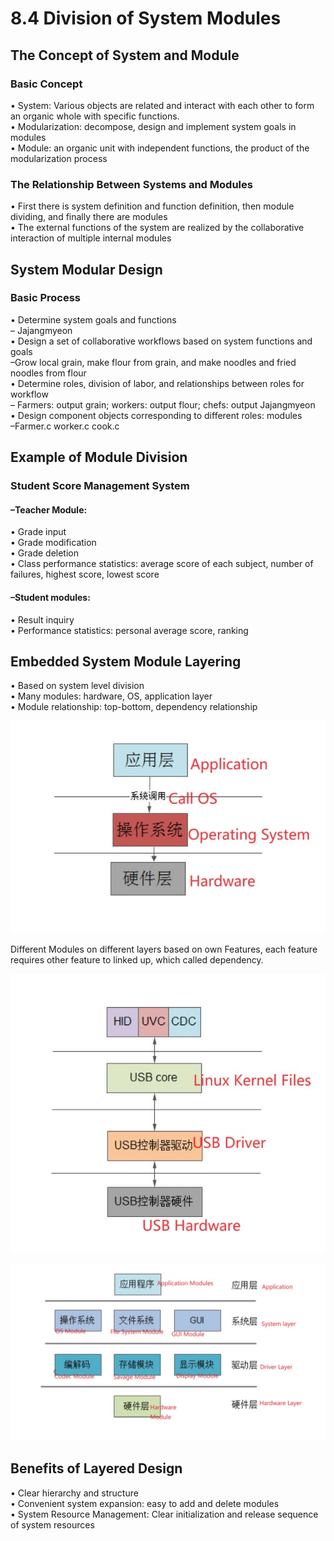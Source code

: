 # 8.4 Division of System Modules



## The Concept of System and Module

### Basic Concept

• System: Various objects are related and interact with each other to form an organic whole with specific functions.  
• Modularization: decompose, design and implement system goals in modules  
• Module: an organic unit with independent functions, the product of the modularization process

### The Relationship Between Systems and Modules

• First there is system definition and function definition, then module dividing, and finally there are modules  
• The external functions of the system are realized by the collaborative interaction of multiple internal modules

## System Modular Design

### Basic Process

• Determine system goals and functions  
– Jajangmyeon  
• Design a set of collaborative workflows based on system functions and goals  
–Grow local grain, make flour from grain, and make noodles and fried noodles from flour  
• Determine roles, division of labor, and relationships between roles for workflow  
– Farmers: output grain; workers: output flour; chefs: output Jajangmyeon  
• Design component objects corresponding to different roles: modules  
–Farmer.c worker.c cook.c  

## Example of Module Division

### Student Score Management System

#### –Teacher Module:

• Grade input  
• Grade modification  
• Grade deletion  
• Class performance statistics: average score of each subject, number of failures, highest score, lowest score  

#### –Student modules:

• Result inquiry  
• Performance statistics: personal average score, ranking  

## Embedded System Module Layering

• Based on system level division  
• Many modules: hardware, OS, application layer  
• Module relationship: top-bottom, dependency relationship  

![01](https://github.com/knightsummon/02-Computer-underlying-programming-and-system-optimization/blob/main/08%20Modular%20Programming%20in%20C%20Language/8.4%20Division%20of%20System%20Modules.assets/01.jpg)

Different Modules on different layers based on own Features, each feature requires other feature to linked up, which called dependency. 

![02](https://github.com/knightsummon/02-Computer-underlying-programming-and-system-optimization/blob/main/08%20Modular%20Programming%20in%20C%20Language/8.4%20Division%20of%20System%20Modules.assets/02.jpg)

![03](https://github.com/knightsummon/02-Computer-underlying-programming-and-system-optimization/blob/main/08%20Modular%20Programming%20in%20C%20Language/8.4%20Division%20of%20System%20Modules.assets/03.jpg)

## Benefits of Layered Design

• Clear hierarchy and structure  
• Convenient system expansion: easy to add and delete modules  
• System Resource Management: Clear initialization and release sequence of system resources  

